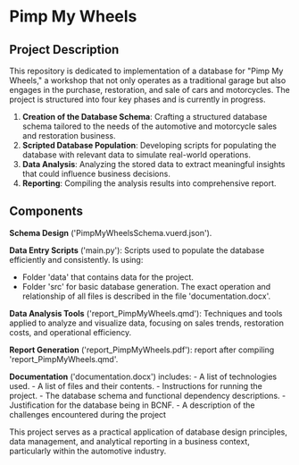 # Pimp My Wheels

## Project Description
This repository is dedicated to implementation of a database for "Pimp My Wheels," a workshop that not only operates as a traditional garage but also engages in the purchase, restoration, and sale of cars and motorcycles. The project is structured into four key phases and is currently in progress.

1. **Creation of the Database Schema**: Crafting a structured database schema tailored to the needs of the automotive and motorcycle sales and restoration business.
2. **Scripted Database Population**: Developing scripts for populating the database with relevant data to simulate real-world operations.
3. **Data Analysis**: Analyzing the stored data to extract meaningful insights that could influence business decisions.
4. **Reporting**: Compiling the analysis results into comprehensive report.


## Components
**Schema Design** ('PimpMyWheelsSchema.vuerd.json').

**Data Entry Scripts** ('main.py'): Scripts used to populate the database efficiently and consistently. Is using:
- Folder 'data' that contains data for the project.
- Folder 'src' for basic database generation. 
The exact operation and relationship of all files is described in the file 'documentation.docx'.

**Data Analysis Tools** ('report_PimpMyWheels.qmd'): Techniques and tools applied to analyze and visualize  data, focusing on sales trends, restoration costs, and operational efficiency.

**Report Generation** ('report_PimpMyWheels.pdf'): report after compiling 'report_PimpMyWheels.qmd'. 

**Documentation** ('documentation.docx') includes:
      - A list of technologies used.
      - A list of files and their contents.
      - Instructions for running the project.
      - The database schema and functional dependency descriptions.
      - Justification for the database being in BCNF.
      - A description of the challenges encountered during the project

This project serves as a practical application of database design principles, data management, and analytical reporting in a business context, particularly within the automotive industry.
